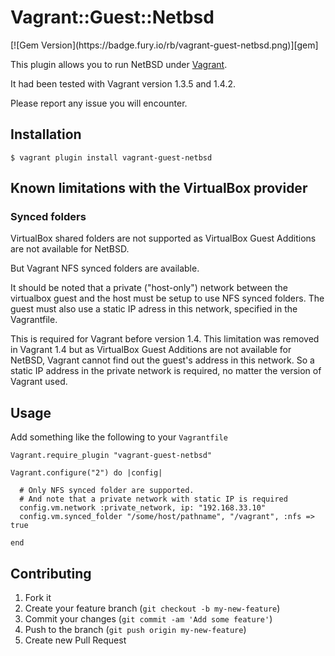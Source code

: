 # Vagrant::Guest::Netbsd

<span class="badges">
[![Gem Version](https://badge.fury.io/rb/vagrant-guest-netbsd.png)][gem]</span>

This plugin allows you to run NetBSD under [Vagrant][vagrant].

It had been tested with Vagrant version 1.3.5 and 1.4.2.

Please report any issue you will encounter.

## Installation


    $ vagrant plugin install vagrant-guest-netbsd

## Known limitations with the VirtualBox provider

### Synced folders

VirtualBox shared folders are not supported as VirtualBox Guest Additions
are not available for NetBSD.

But Vagrant NFS synced folders are available.

It should be noted that a private ("host-only") network between the
virtualbox guest and the host must be setup to use NFS synced
folders.  The guest must also use a static IP adress in this network,
specified in the Vagrantfile.

This is required for Vagrant before version 1.4. This limitation
was removed in Vagrant 1.4 but as VirtualBox Guest Additions are
not available for NetBSD, Vagrant cannot find out the guest's address
in this network. So a static IP address in the private network is
required, no matter the version of Vagrant used.

## Usage

Add something like the following to your `Vagrantfile`


    Vagrant.require_plugin "vagrant-guest-netbsd"
  
    Vagrant.configure("2") do |config|
      
      # Only NFS synced folder are supported.
      # And note that a private network with static IP is required
      config.vm.network :private_network, ip: "192.168.33.10"
      config.vm.synced_folder "/some/host/pathname", "/vagrant", :nfs => true

    end


## Contributing

1. Fork it
2. Create your feature branch (`git checkout -b my-new-feature`)
3. Commit your changes (`git commit -am 'Add some feature'`)
4. Push to the branch (`git push origin my-new-feature`)
5. Create new Pull Request


[gem]: http://badge.fury.io/rb/vagrant-guest-netbsd
[vagrant]: http://www.vagrantup.com/ "Vagrant"

